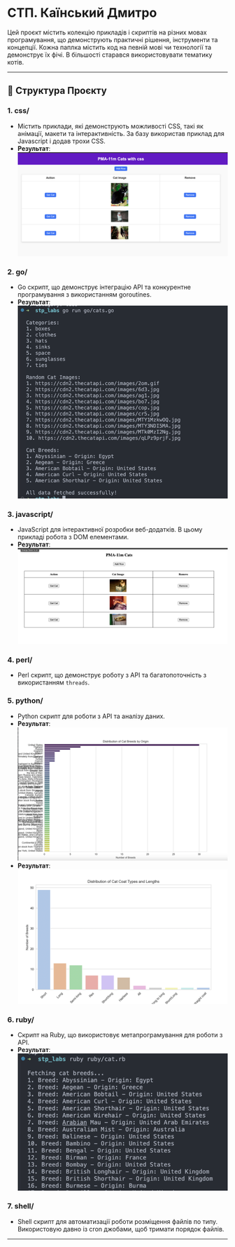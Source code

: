 # СТП. Каїнський Дмитро

Цей проєкт містить колекцію прикладів і скриптів на різних мовах програмування, що демонструють практичні рішення, інструменти та концепції. Кожна паплка містить код на певній мові чи технології та демонструє їх фічі. В більшості старався використовувати тематику котів.

---

## 📂 Структура Проєкту

### 1. **css/**
   - Містить приклади, які демонструють можливості CSS, такі як анімації, макети та інтерактивність. За базу використав приклад для Javascript і додав трохи CSS.
   - **Результат**:  
     ![CSS приклад](images/css.png)

### 2. **go/**
   - Go скрипт, що демонструє інтеграцію API та конкурентне програмування з використанням goroutines.
   - **Результат**:  
     ![Go приклад](images/go.png)

### 3. **javascript/**
   - JavaScript для інтерактивної розробки веб-додатків. В цьому прикладі робота з DOM елементами.
   - **Результат**:  
     ![JavaScript приклад](images/javascript.png)

### 4. **perl/**
   - Perl скрипт, що демонструє роботу з API та багатопоточність з використанням `threads`.

### 5. **python/**
   - Python скрипт для роботи з API та аналізу даних.
   - **Результат**:  
     ![Python приклад](images/python_1.png)
   - **Результат**:  
     ![Python приклад](images/python_2.png)

### 6. **ruby/**
   - Скрипт на Ruby, що використовує метапрограмування для роботи з API.
   - **Результат**:  
     ![Ruby приклад](images/ruby.png)

### 7. **shell/**
   - Shell скрипт для автоматизації роботи розміщення файлів по типу. Використовую давно із cron джобами, щоб тримати порядок файлів.
---

